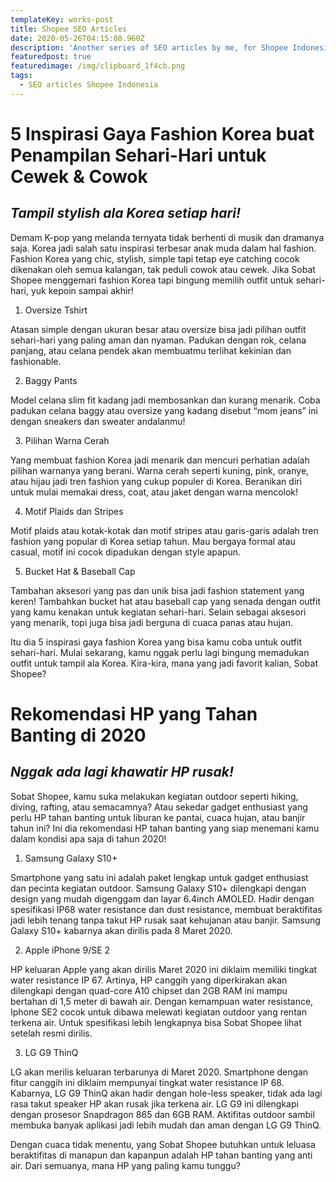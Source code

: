 ```yaml
---
templateKey: works-post
title: Shopee SEO Articles
date: 2020-05-26T04:15:08.960Z
description: 'Another series of SEO articles by me, for Shopee Indonesia. '
featuredpost: true
featuredimage: /img/clipboard_1f4cb.png
tags:
  - SEO articles Shopee Indonesia
---
```

# **5 Inspirasi Gaya Fashion Korea buat Penampilan Sehari-Hari untuk Cewek & Cowok**

## _Tampil stylish ala Korea setiap hari!_



Demam K-pop yang melanda ternyata tidak berhenti di musik dan dramanya saja. Korea jadi salah satu inspirasi terbesar anak muda dalam hal fashion. Fashion Korea yang chic, stylish, simple tapi tetap eye catching cocok dikenakan oleh semua kalangan, tak peduli cowok atau cewek. Jika Sobat Shopee menggemari fashion Korea tapi bingung memilih outfit untuk sehari-hari, yuk kepoin sampai akhir! 



1.	Oversize Tshirt

Atasan simple dengan ukuran besar atau oversize bisa jadi pilihan outfit sehari-hari yang paling aman dan nyaman. Padukan dengan rok, celana panjang, atau celana pendek akan membuatmu terlihat kekinian dan fashionable.

 



2.	Baggy Pants

Model celana slim fit kadang jadi membosankan dan kurang menarik. Coba padukan celana baggy atau oversize yang kadang disebut “mom jeans” ini dengan sneakers dan sweater andalanmu! 

 

3.	Pilihan Warna Cerah

Yang membuat fashion Korea jadi menarik dan mencuri perhatian adalah pilihan warnanya yang berani. Warna cerah seperti kuning, pink, oranye, atau hijau jadi tren fashion yang cukup populer di Korea. Beranikan diri untuk mulai memakai dress, coat, atau jaket dengan warna mencolok!

 

4.	Motif Plaids dan Stripes

Motif plaids atau kotak-kotak dan motif stripes atau garis-garis adalah tren fashion yang popular di Korea setiap tahun. Mau bergaya formal atau casual, motif ini cocok dipadukan dengan style apapun. 

 

5.	Bucket Hat & Baseball Cap

Tambahan aksesori yang pas dan unik bisa jadi fashion statement yang keren! Tambahkan bucket hat atau baseball cap yang senada dengan outfit yang kamu kenakan untuk kegiatan sehari-hari. Selain sebagai aksesori yang menarik, topi juga bisa jadi berguna di cuaca panas atau hujan.

 



Itu dia 5 inspirasi gaya fashion Korea yang bisa kamu coba untuk outfit sehari-hari. Mulai sekarang, kamu nggak perlu lagi bingung memadukan outfit untuk tampil ala Korea. Kira-kira, mana yang jadi favorit kalian, Sobat Shopee? 



# **Rekomendasi HP yang Tahan Banting di 2020**

## _Nggak ada lagi khawatir HP rusak!_



Sobat Shopee, kamu suka melakukan kegiatan outdoor seperti hiking, diving, rafting, atau semacamnya? Atau sekedar gadget enthusiast yang perlu HP tahan banting untuk liburan ke pantai, cuaca hujan, atau banjir tahun ini? Ini dia rekomendasi HP tahan banting yang siap menemani kamu dalam kondisi apa saja di tahun 2020!



1.	Samsung Galaxy S10+

Smartphone yang satu ini adalah paket lengkap untuk gadget enthusiast dan pecinta kegiatan outdoor. Samsung Galaxy S10+ dilengkapi dengan design yang mudah digenggam dan layar 6.4inch AMOLED. Hadir dengan spesifikasi IP68 water resistance dan dust resistance, membuat beraktifitas jadi lebih tenang tanpa takut HP rusak saat kehujanan atau banjir. Samsung Galaxy S10+ kabarnya akan dirilis pada 8 Maret 2020.

 



2.	Apple iPhone 9/SE 2

HP keluaran Apple yang akan dirilis Maret 2020 ini diklaim memiliki tingkat water resistance IP 67. Artinya, HP canggih yang diperkirakan akan dilengkapi dengan quad-core A10 chipset dan 2GB RAM ini mampu bertahan di 1,5 meter di bawah air. Dengan kemampuan water resistance, Iphone SE2 cocok untuk dibawa melewati kegiatan outdoor yang rentan terkena air. Untuk spesifikasi lebih lengkapnya bisa Sobat Shopee lihat setelah resmi dirilis.

 

3.	LG G9 ThinQ

LG akan merilis keluaran terbarunya di Maret 2020. Smartphone dengan fitur canggih ini diklaim mempunyai tingkat water resistance IP 68. Kabarnya, LG G9 ThinQ akan hadir dengan hole-less speaker, tidak ada lagi rasa takut speaker HP akan rusak jika terkena air. LG G9 ini dilengkapi dengan prosesor Snapdragon 865 dan 6GB RAM. Aktifitas outdoor sambil membuka banyak aplikasi jadi lebih mudah dan aman dengan LG G9 ThinQ.

 

Dengan cuaca tidak menentu, yang Sobat Shopee butuhkan untuk leluasa beraktifitas di manapun dan kapanpun adalah HP tahan banting yang anti air. Dari semuanya, mana HP yang paling kamu tunggu?
